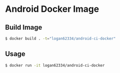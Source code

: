 # Android Docker Image


## Build Image

```bash
$ docker build . -t="logan62334/android-ci-docker"
```

## Usage

```bash
$ docker run -it logan62334/android-ci-docker
```
